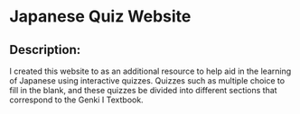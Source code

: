 # Japanese Quiz Website

## Description:

I created this website to as an additional resource to help aid in the learning of Japanese using interactive quizzes.
Quizzes such as multiple choice to fill in the blank, and these quizzes be divided into different sections that correspond
to the Genki I Textbook.
